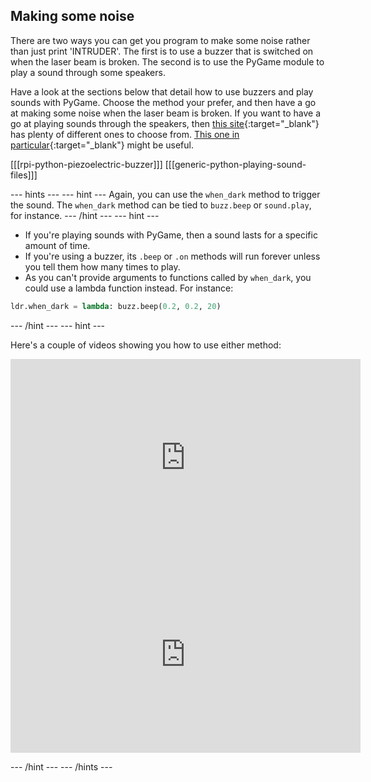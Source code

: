 ## Making some noise

There are two ways you can get you program to make some noise rather than just print 'INTRUDER'. The first is to use a buzzer that is switched on when the laser beam is broken. The second is to use the PyGame module to play a sound through some speakers.

Have a look at the sections below that detail how to use buzzers and play sounds with PyGame. Choose the method your prefer, and then have a go at making some noise when the laser beam is broken. If you want to have a go at playing sounds through the speakers, then [this site](http://soundbible.com/royalty-free-sounds-1.html){:target="_blank"} has plenty of different ones to choose from. [This one in particular](http://soundbible.com/71-Dog-Growling-And-Barking.html){:target="_blank"} might be useful.

[[[rpi-python-piezoelectric-buzzer]]]
[[[generic-python-playing-sound-files]]]

--- hints --- --- hint ---
Again, you can use the `when_dark` method to trigger the sound. The `when_dark` method can be tied to `buzz.beep` or `sound.play`, for instance.
--- /hint --- --- hint ---
- If you're playing sounds with PyGame, then a sound lasts for a specific amount of time.
- If you're using a buzzer, its `.beep` or `.on` methods will run forever unless you tell them how many times to play.
- As you can't provide arguments to functions called by `when_dark`, you could use a lambda function instead. For instance:

```python
ldr.when_dark = lambda: buzz.beep(0.2, 0.2, 20)
```
--- /hint --- --- hint ---

Here's a couple of videos showing you how to use either method:
<iframe width="560" height="315" src="https://www.youtube.com/embed/CI3Msjrx0V4" frameborder="0" allowfullscreen></iframe>
<iframe width="560" height="315" src="https://www.youtube.com/embed/xfLAa01vqnc" frameborder="0" allowfullscreen></iframe>

--- /hint --- --- /hints ---
